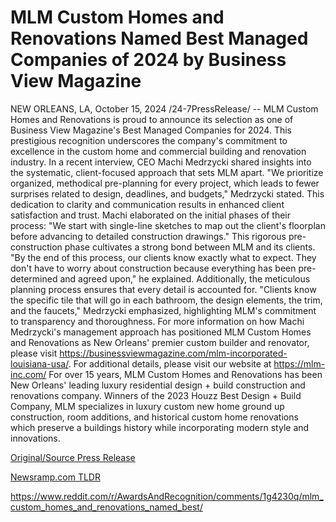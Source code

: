 # MLM Custom Homes and Renovations Named Best Managed Companies of 2024 by Business View Magazine

NEW ORLEANS, LA, October 15, 2024 /24-7PressRelease/ -- MLM Custom Homes and Renovations is proud to announce its selection as one of Business View Magazine's Best Managed Companies for 2024. This prestigious recognition underscores the company's commitment to excellence in the custom home and commercial building and renovation industry.  In a recent interview, CEO Machi Medrzycki shared insights into the systematic, client-focused approach that sets MLM apart. "We prioritize organized, methodical pre-planning for every project, which leads to fewer surprises related to design, deadlines, and budgets," Medrzycki stated. This dedication to clarity and communication results in enhanced client satisfaction and trust.  Machi elaborated on the initial phases of their process: "We start with single-line sketches to map out the client's floorplan before advancing to detailed construction drawings." This rigorous pre-construction phase cultivates a strong bond between MLM and its clients. "By the end of this process, our clients know exactly what to expect. They don't have to worry about construction because everything has been pre-determined and agreed upon," he explained.  Additionally, the meticulous planning process ensures that every detail is accounted for. "Clients know the specific tile that will go in each bathroom, the design elements, the trim, and the faucets," Medrzycki emphasized, highlighting MLM's commitment to transparency and thoroughness.  For more information on how Machi Medrzycki's management approach has positioned MLM Custom Homes and Renovations as New Orleans' premier custom builder and renovator, please visit https://businessviewmagazine.com/mlm-incorporated-louisiana-usa/.  For additional details, please visit our website at https://mlm-inc.com/  For over 15 years, MLM Custom Homes and Renovations has been New Orleans' leading luxury residential design + build construction and renovations company. Winners of the 2023 Houzz Best Design + Build Company, MLM specializes in luxury custom new home ground up construction, room additions, and historical custom home renovations which preserve a buildings history while incorporating modern style and innovations. 

[Original/Source Press Release](https://www.24-7pressrelease.com/press-release/515242/mlm-custom-homes-and-renovations-named-best-managed-companies-of-2024-by-business-view-magazine)
                    

[Newsramp.com TLDR](None) 

https://www.reddit.com/r/AwardsAndRecognition/comments/1g4230q/mlm_custom_homes_and_renovations_named_best/